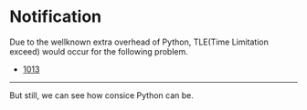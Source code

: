 Notification
=========
Due to the wellknown extra overhead of Python, TLE(Time Limitation exceed) would occur for the following problem.

  - [1013](https://www.patest.cn/contests/pat-a-practise/1013)

----

But still, we can see how consice Python can be.
    
